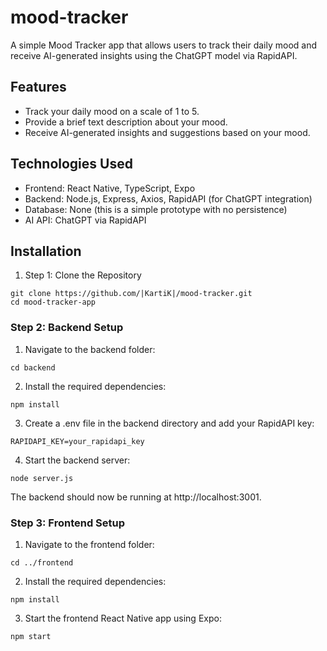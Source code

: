 # mood-tracker

A simple Mood Tracker app that allows users to track their daily mood and receive AI-generated insights using the ChatGPT model via RapidAPI.

## Features
- Track your daily mood on a scale of 1 to 5.
- Provide a brief text description about your mood.
- Receive AI-generated insights and suggestions based on your mood.

## Technologies Used
- Frontend: React Native, TypeScript, Expo
- Backend: Node.js, Express, Axios, RapidAPI (for ChatGPT integration)
- Database: None (this is a simple prototype with no persistence)
- AI API: ChatGPT via RapidAPI

## Installation
1. Step 1: Clone the Repository
 ```
git clone https://github.com/|KartiK|/mood-tracker.git
cd mood-tracker-app
```
### Step 2: Backend Setup
1. Navigate to the backend folder:
```
cd backend
```
2. Install the required dependencies:

```
npm install
```
3. Create a .env file in the backend directory and add your RapidAPI key:

```
RAPIDAPI_KEY=your_rapidapi_key
```
4. Start the backend server:

```
node server.js
```
The backend should now be running at http://localhost:3001.

### Step 3: Frontend Setup
1. Navigate to the frontend folder:

```
cd ../frontend
```
2. Install the required dependencies:

```
npm install
```

3. Start the frontend React Native app using Expo:

```
npm start
```
